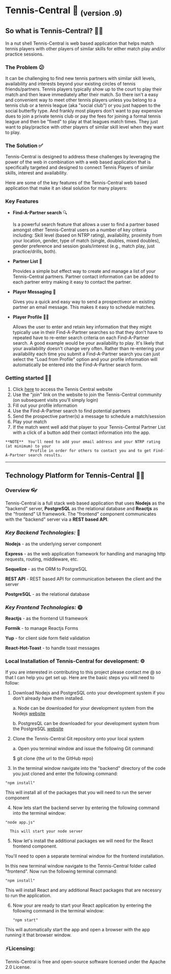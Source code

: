 # Tennis-Central 🎾 <sub>(version .9)</sub>


## So what is Tennis-Central?  🤷‍♀️
   In a nut shell Tennis-Central is web based application that helps match tennis players with other players of similar skills for either match play and/or practice sessions. 

### The Problem  😕
   It can be challenging to find new tennis partners with similar skill levels, availability and interests beyond your existing circles of tennis friends/partners.
Tennis players typically show up to the court to play their match and then leave immediately after their match. So there isn't a easy and convenient way to meet other
tennis players unless you belong to a tennis club or a tennis league (aka "social club") or you just happen to the social butterfly type. And frankly most players don't
want to pay expensive dues to join a private tennis club or pay the fees for joining a formal tennis league and then be "fixed" to play at that leagues match times. 
They just want to play/practice with other players of similar skill level when they want to play. 

### The Solution  ✅
   Tennis-Central is designed to address these challenges by leveraging the power of the web in combination with a web based application that is specifically targeted and designed to connect Tennis Players of similar skills, interest and availability. 

Here are some of the key features of the Tennis-Central web based application that make it an ideal solution for many players: 

### Key Features
  * **Find-A-Partner search** 🔍
  
     Is a powerful search feature that allows a user to find a partner based amongst other Tennis-Central users on a number of key criteria including: Skill level (based on NTRP rating), availability, proximity from your location, gender, 
  type of match (single, doubles, mixed doubles), gender preference and session goals/interest (e.g., match play, just practice/drills, both). 
  * **Partner List** 📃
  
     Provides a simple but effect way to create and manage a list of your Tennis-Central partners. Partner contact information can be added to each partner entry making it easy
  to contact the partner. 
  * **Player Messaging** 📩
  
     Gives you a quick and easy way to send a prospectiveor an existing partner an email message. This makes it easy to schedule matches. 
  * **Player Profile** 🧑🎾
  
     Allows the user to enter and retain key information that they might typically use in their Find-A-Partner searches so that they don't have to repeated have to 
  re-enter search criteria on each Find-A-Partner search. A good example would be your availability to play. It's likely that your availability doesn't change very 
  often. Rather than re-entering your availability each time you submit a Find-A-Partner search you can just select the "Load from Profile" option and your profile
  information will automatically be entered into the Find-A-Partner search form. 
  
  ### Getting started 🏃‍♂️
  1. Click [here](https://agonizing-motion.surge.sh/) to access the Tennis Central website 
  2. Use the "join" link on the website to join the Tennis-Central community (on subsequent visits you'll simply login)
  3. Fill out your profile information 
  4. Use the Find-A-Partner search to find potential partners
  5. Send the prospective partner(s) a message to schedule a match/session
  6. Play your match
  7. If the match went well add that player to your Tennis-Central Partner List with a click of a button add their contact information into the app.
  
    **NOTE**  You'll need to add your email address and your NTRP rating (at minimum) to your 
               Profile in order for others to contact you and to get Find-A-Partner search results.
<hr>

## Technology Platform for Tennis-Central 👨‍💻

### Overview 👓
   Tennis-Central is a full stack web based application that uses **Nodejs** as the "backend" server, **PostgreSQL** as the relational database and **Reactjs** as the "frontend" UI framework. The "frontend" component communicates with the "backend" server via a **REST based API**.
   
### ___Key Backend Technologies:___ 🌚
   **Nodejs** - as the underlying server component
   
   **Express** - as the web application framework for handling and managing http requests, routing, middleware, etc.
   
   **Sequelize** - as the ORM to PostgreSQL
   
   **REST API**  - REST based API for communication between the client and the server
   
   **PostgreSQL** - as the relational database
   

### ___Key Frontend Technologies:___ 🌞
   **Reactjs** - as the frontend UI framework
   
   **Formik**  - to manage Reactjs Forms
   
   **Yup** - for client side form field validation
   
   **React-Hot-Toast** - to handle toast messages
   
### Local Installation of Tennis-Central for development: ⚙ 
   If you are interested in contributing to this project please contact me @ so that I can help you get set up. Here are the basic steps you will
   need to follow:

   1. Download Nodejs and PostgreSQL onto your development system if you don't already have them installed.
 
      a. Node can be downloaded for your development system from the Nodejs [website](https://nodejs.org/en/download/)

      b. PostgresQL can be downloaded for your development system from the PostgreSQL [website](https://www.postgresql.org/download/)
      
   2. Clone the Tennis-Central Git repository onto your local system

      a. Open you terminal window and issue the following Git command:

         $ git clone {the url to the GitHub repo}
         
   3. In the terminal window navigate into the "backend" directory of the code you just cloned and enter the following command:

    "npm install"
    
   This will install all of the packages that you will need to run the server component

   4. Now lets start the backend server by entering the following command into the terminal window:

    "node app.js"

      This will start your node server

   5. Now let's install the additional packages we will need for the React frontend component. 
    
   You'll need to open a separate terminal window for the frontend installation.
       
   In this new terminal window navigate to the Tennis-Central folder called "frontend". Now run the following terminal
       command:
       
    "npm install" 

   This will install React and any additional React packages that are necessry to run the application.

   6. Now your are ready to start your React application by entering the following command in the terminal window:

          "npm start"
 
   This will automatically start the app and open a browser with the app running it that browser window.

### ⚡Licensing: 
 Tennis-Central is free and open-source software licensed under the Apache 2.0 License. 
